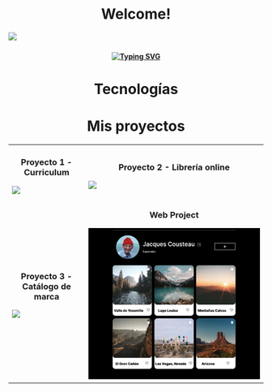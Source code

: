<h1 align="center">Welcome!</h1>
<img src="https://api.visitorbadge.io/api/visitors?path=https%3A%2F%2Fgithub.com%2FGuaguag11&label=Visitors&labelColor=%23dce775&countColor=%23d9e3f0&style=flat&labelStyle=upper">
<h4 align="center"><a href="https://git.io/typing-svg"><img src="https://readme-typing-svg.demolab.com?font=Fira+Code&pause=1005&color=543DF7&background=B5FFA9D6&center=true&random=false&width=435&lines=Hi+there%2C+I'm+Diana+Garza!+%F0%9F%91%8B" alt="Typing SVG" /></a></h4>
<h1 align="center">Tecnologías</h1>
<h1 align="center">Mis proyectos</h1>

<table style="width:100%">
<tr>
<!-- /////////////////////////////////////////////////////////////////////////////////////////////////////// -->
<td>
<h3 align="center" >Proyecto 1 - Curriculum</h3>
<a href="https://frank345-sys.github.io/web_project_1_es/">
<img style="" src="https://raw.githubusercontent.com/Guaguag11/Guaguag11/main/imgcv.png">
</a>
</td>
<!-- /////////////////////////////////////////////////////////////////////////////////////////////////////// -->
<td>
<h3 align="center" >Proyecto 2 - Librería online</h3>
<a href="https://frank345-sys.github.io/web_project_3_esp/">
<img src="https://raw.githubusercontent.com/Guaguag11/Guaguag11/main/imglibrary.png">
</a >
</td>
<!-- /////////////////////////////////////////////////////////////////////////////////////////////////////// -->
</tr>
<tr>
<!-- /////////////////////////////////////////////////////////////////////////////////////////////////////// -->
<td>
<h3 align="center">Proyecto 3 - Catálogo de marca</h3>
<a href="https://frank345-sys.github.io/web_project_4_esp/">
<img src="https://raw.githubusercontent.com/Guaguag11/Guaguag11/main/imgbucket.png">
</a>
</td>
<!-- /////////////////////////////////////////////////////////////////////////////////////////////////////// -->
<td>
<h3 align="center">Web Project</h3>
<a href="https://frank345-sys.github.io/Mi-CV/">
<img src="https://raw.githubusercontent.com/Guaguag11/Guaguag11/main/imgweb.png">
</a>
</td>
<!-- /////////////////////////////////////////////////////////////////////////////////////////////////////// -->
</tr>
</table>

<!--
**Guaguag11/Guaguag11** is a ✨ _special_ ✨ repository because its `README.md` (this file) appears on your GitHub profile.

Here are some ideas to get you started:

- 🔭 I’m currently working on ...
- 🌱 I’m currently learning ...
- 👯 I’m looking to collaborate on ...
- 🤔 I’m looking for help with ...
- 💬 Ask me about ...
- 📫 How to reach me: ...
- 😄 Pronouns: ...
- ⚡ Fun fact: ...
-->
